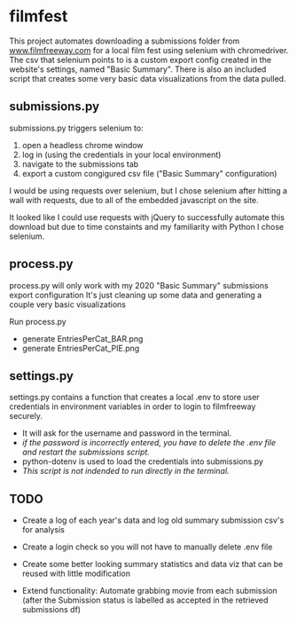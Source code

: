 # filmfest

This project automates downloading a submissions folder from www.filmfreeway.com for a local film fest using selenium with chromedriver.
The csv that selenium points to is a custom export config created in the website's settings, named "Basic Summary".
There is also an included script that creates some very basic data visualizations from the data pulled.

## submissions.py

submissions.py triggers selenium to: 
1. open a headless chrome window
2. log in (using the credentials in your local environment)
3. navigate to the submissions tab
4. export a custom congigured csv file ("Basic Summary" configuration)

I would be using requests over selenium, but I chose selenium after hitting a wall with requests, due to all of the embedded javascript on the site.

It looked like I could use requests with jQuery to successfully automate this download but due to time constaints and my familiarity with Python I chose selenium.

## process.py

process.py will only work with my 2020 "Basic Summary" submissions export configuration
It's just cleaning up some data and generating a couple very basic visualizations

Run process.py
- generate EntriesPerCat_BAR.png
- generate EntriesPerCat_PIE.png

## settings.py

settings.py contains a function that creates a local .env to store user credentials in environment variables in order to login to filmfreeway securely.
- It will ask for the username and password in the terminal.
- *if the password is incorrectly entered, you have to delete the .env file and restart the submissions script.*
- python-dotenv is used to load the credentials into submissions.py
- *This script is not indended to run directly in the terminal.*

## TODO

- Create a log of each year's data and log old summary submission csv's for analysis
- Create a login check so you will not have to manually delete .env file
- Create some better looking summary statistics and data viz that can be reused with little modification

- Extend functionality: Automate grabbing movie from each submission (after the Submission status is labelled as accepted in the retrieved submissions df)